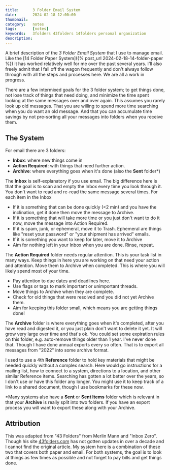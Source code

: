 ```yaml
---
title: 		3 Folder Email System
date: 		2024-02-18 12:00:00
thumbnail:
category:   notes
tags: 		[notes]
keywords:	3folders 43folders 14folders personal organization
description:
---
```

A brief description of the *3 Folder Email System* that I use to manage email. Like the [14 Folder Paper System]({% post_url 2024-02-18-14-folder-paper %}) it has worked relatively well for me over the past several years. I'll also freely admit that I fall off the wagon frequently and don't always follow through with all the steps and processes here. We are all a work in progress.

There are a few intermixed goals for the 3 folder system; to get things done, not lose track of things that need doing, and minimize the time spent looking at the same messages over and over again. This assumes you rarely look up old messages. That you are willing to spend more time searching when you do want an old message. And that you can accumulate time savings by not pre-sorting all your messages into folders when you receive them.

## The System

For email there are 3 folders:

- **Inbox**: where new things come in
- **Action Required**: with things that need further action.
- **Archive**: where everything goes when it's done (also the **Sent** folder\*)

The **Inbox** is self-explanatory if you use email. The big difference here is that the goal is to scan and empty the Inbox every time you look through it. You don't want to read and re-read the same message several times. For each item in the Inbox

- If it is something that can be done quickly (<2 min) and you have the inclination, get it done then move the message to Archive.
- If it is something that will take more time or you just don't want to do it now, move the message into Action Required.
- If it is spam, junk, or ephemeral, move it to Trash. Ephemeral are things like "reset your password" or "your shipment has arrived" emails.
- If it is something you want to keep for later, move it to Archive
- Aim for nothing left in your Inbox when you are done. Rinse, repeat.

The **Action Required** folder needs regular attention. This is your task list in many ways. Keep things in here you are working on that need your action and attention. Move them to Archive when completed. This is where you will likely spend most of your time.

- Pay attention to due dates and deadlines here.
- Use flags or tags to mark important or unimportant threads.
- Move things to Archive when they are complete.
- Check for old things that were resolved and you did not yet Archive them.
- Aim for keeping this folder small, which means you are getting things done!

The **Archive** folder is where everything goes when it's completed, after you have read and digested it, or you just plain don't want to delete it yet. It will grow very large over time and that's ok. You could set some expiration rules on this folder, e.g. auto-remove things older than 1 year. I've never done that. Though I have done annual exports every so often. That is to export all messages from "2022" into some archive format.

I used to use a 4th **Reference** folder to hold key materials that might be needed quickly without a complex search. Here would go instructions for a mailing list, how to connect to a system, directions to a location, and other similar Reference items. Searching has gotten a lot better over the years, so I don't use or have this folder any longer. You might use it to keep track of a link to a shared document, though I use bookmarks for these now.

\*Many systems also have a **Sent** or **Sent Items** folder which is relevant in that your **Archive** is really split into two folders. If you have an export process you will want to export these along with your Archive.

## Attribution

This was adapted from "43 Folders" from Merlin Mann and "Inbox Zero". Though his site [43folders.com](https://www.43folders.com) has not gotten updates in over a decade and I cannot find the original article. My system here is a combination of these two that covers both paper and email. For both systems, the goal is to look at things as few times as possible and not forget to pay bills and get things done.
